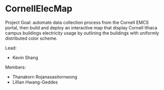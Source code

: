 # CornellElecMap

Project Goal: automate data collection process from the Cornell EMCS portal, then build and deploy an interactive map that display Cornell Ithaca campus buildings electricity usage by outlining the buildings with uniformly distributed color scheme.

Lead:
- Kevin Shang

Members:
- Thanakorn Rojanasasitornwong
- Lillian Hwang-Geddes

